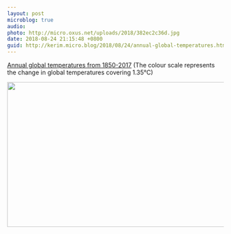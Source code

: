 ```yaml
---
layout: post
microblog: true
audio: 
photo: http://micro.oxus.net/uploads/2018/382ec2c36d.jpg
date: 2018-08-24 21:15:48 +0800
guid: http://kerim.micro.blog/2018/08/24/annual-global-temperatures.html
---
```

[Annual global temperatures from 1850-2017](http://www.climate-lab-book.ac.uk/2018/warming-stripes/) (The colour scale represents the change in global temperatures covering 1.35°C) 

<img src="http://micro.oxus.net/uploads/2018/382ec2c36d.jpg" width="600" height="337" />
